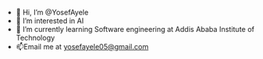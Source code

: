 - 👋 Hi, I’m @YosefAyele
- 👀 I’m interested in AI
- 🌱 I’m currently learning Software engineering at Addis Ababa Institute of Technology
- 📫Email me at yosefayele05@gmail.com

<!---
YosefAyele/YosefAyele is a ✨ special ✨ repository because its `README.md` (this file) appears on your GitHub profile.
You can click the Preview link to take a look at your changes.
--->
